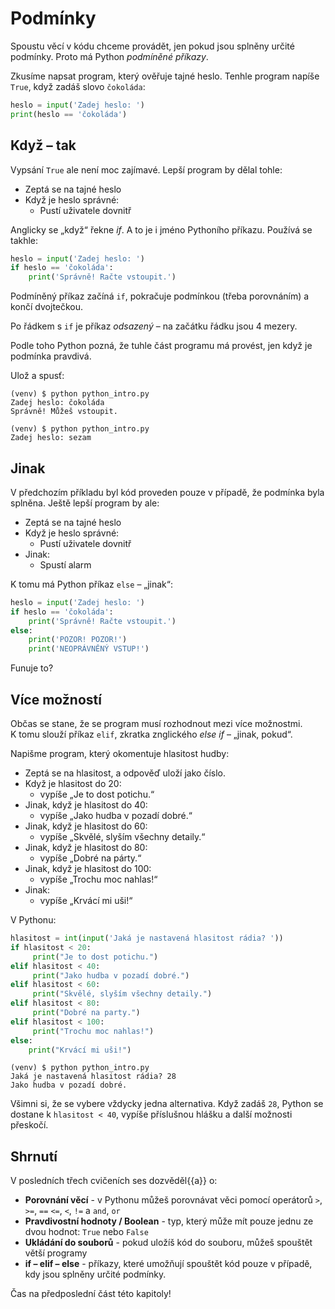 # Podmínky

Spoustu věcí v kódu chceme provádět, jen pokud jsou splněny určité podmínky.
Proto má Python *podmíněné příkazy*.

Zkusíme napsat program, který ověřuje tajné heslo.
Tenhle program napíše `True`, když zadáš slovo `čokoláda`:

```python
heslo = input('Zadej heslo: ')
print(heslo == 'čokoláda')
```

## Když – tak

Vypsání `True` ale není moc zajímavé.
Lepší program by dělal tohle:

* Zeptá se na tajné heslo
* Když je heslo správné:
    * Pustí uživatele dovnitř

Anglicky se „když“ řekne *if*. A to je i jméno Pythoního příkazu.
Používá se takhle:

```python
heslo = input('Zadej heslo: ')
if heslo == 'čokoláda':
    print('Správně! Račte vstoupit.')
```

Podmíněný příkaz začíná `if`, pokračuje podmínkou (třeba porovnáním)
a končí dvojtečkou.

Po řádkem s `if` je příkaz *odsazený* – na začátku řádku jsou 4 mezery.

Podle toho Python pozná, že tuhle část programu má provést,
jen když je podmínka pravdivá.

Ulož a spusť:

``` console
(venv) $ python python_intro.py
Zadej heslo: čokoláda
Správně! Můžeš vstoupit.
```

``` console
(venv) $ python python_intro.py
Zadej heslo: sezam
```

## Jinak

V předchozím příkladu byl kód proveden pouze v případě, že podmínka byla splněna.
Ještě lepší program by ale:

* Zeptá se na tajné heslo
* Když je heslo správné:
    * Pustí uživatele dovnitř
* Jinak:
    * Spustí alarm

K tomu má Python příkaz `else` – „jinak“:

```python
heslo = input('Zadej heslo: ')
if heslo == 'čokoláda':
    print('Správně! Račte vstoupit.')
else:
    print('POZOR! POZOR!')
    print('NEOPRÁVNĚNÝ VSTUP!')
```

Funuje to?

## Více možností

Občas se stane, že se program musí rozhodnout mezi více možnostmi.
K tomu slouží příkaz `elif`, zkratka znglického *else if* – „jinak, pokud“.

Napišme program, který okomentuje hlasitost hudby:

* Zeptá se na hlasitost, a odpověď uloží jako číslo.
* Když je hlasitost do 20:
    * vypíše „Je to dost potichu.“
* Jinak, když je hlasitost do 40:
    * vypíše „Jako hudba v pozadí dobré.“
* Jinak, když je hlasitost do 60:
    * vypíše „Skvělé, slyším všechny detaily.“
* Jinak, když je hlasitost do 80:
    * vypíše „Dobré na párty.“
* Jinak, když je hlasitost do 100:
    * vypíše „Trochu moc nahlas!“
* Jinak:
    * vypíše „Krvácí mi uši!“

V Pythonu:

```python
hlasitost = int(input('Jaká je nastavená hlasitost rádia? '))
if hlasitost < 20:
     print("Je to dost potichu.")
elif hlasitost < 40:
     print("Jako hudba v pozadí dobré.")
elif hlasitost < 60:
     print("Skvělé, slyším všechny detaily.")
elif hlasitost < 80:
     print("Dobré na party.")
elif hlasitost < 100:
     print("Trochu moc nahlas!")
else:
    print("Krvácí mi uši!")
```

``` console
(venv) $ python python_intro.py
Jaká je nastavená hlasitost rádia? 28
Jako hudba v pozadí dobré.
```

Všimni si, že se vybere vždycky jedna alternativa.
Když zadáš `28`, Python se dostane k `hlasitost < 40`, vypíše
příslušnou hlášku a další možnosti přeskočí.


## Shrnutí

V posledních třech cvičeních ses dozvěděl{{a}} o:

*   **Porovnání věcí** - v Pythonu můžeš porovnávat věci pomocí operátorů `>`, `>=`, `==` `<=`, `<`, `!=` a `and`, `or`
*   **Pravdivostní hodnoty / Boolean** - typ, který může mít pouze jednu ze dvou hodnot: `True` nebo `False`
*   **Ukládání do souborů** - pokud uložíš kód do souboru, můžeš spouštět větší programy
*   **if – elif – else** - příkazy, které umožňují spouštět kód pouze v případě, kdy jsou splněny určité podmínky.

Čas na předposlední část této kapitoly!
